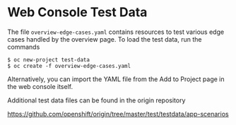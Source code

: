 Web Console Test Data
=====================

The file `overview-edge-cases.yaml` contains resources to test various edge
cases handled by the overview page. To load the test data, run the commands

```
$ oc new-project test-data
$ oc create -f overview-edge-cases.yaml
```

Alternatively, you can import the YAML file from the Add to Project page in the
web console itself.

Additional test data files can be found in the origin repository

<https://github.com/openshift/origin/tree/master/test/testdata/app-scenarios>
